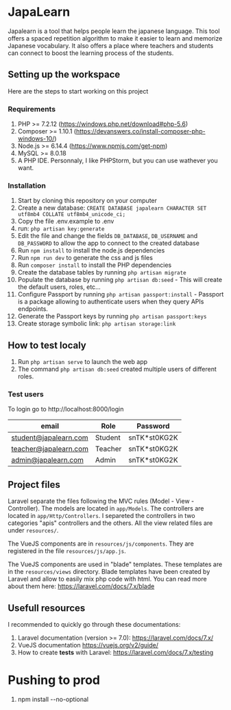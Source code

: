 # JapaLearn
Japalearn is a tool that helps people learn the japanese language. This tool offers a spaced repetition algorithm to make it easier to learn and memorize Japanese vocabulary. It also offers a place where teachers and students can connect to boost the learning process of the students.

## Setting up the workspace
Here are the steps to start working on this project

### Requirements

1. PHP >= 7.2.12 (https://windows.php.net/download#php-5.6)
1. Composer >= 1.10.1 (https://devanswers.co/install-composer-php-windows-10/)
1. Node.js >= 6.14.4 (https://www.npmjs.com/get-npm)
1. MySQL >= 8.0.18
1. A PHP IDE. Personnaly, I like PHPStorm, but you can use wathever you want.

### Installation
1. Start by cloning this repository on your computer
1. Create a new database: `CREATE DATABASE japalearn CHARACTER SET utf8mb4 COLLATE utf8mb4_unicode_ci;`
1. Copy the file .env.example to .env
1. run: `php artisan key:generate`
1. Edit the file and change the fields `DB_DATABASE`, `DB_USERNAME` and `DB_PASSWORD` to allow the app to connect to the created database
1. Run `npm install` to install the node.js dependencies
1. Run `npm run dev` to generate the css and js files
1. Run `composer install` to install the PHP dependencies
1. Create the database tables by running `php artisan migrate`
1. Populate the database by running `php artisan db:seed` - This will create the default users, roles, etc...
1. Configure Passport by running `php artisan passport:install` - Passport is a package allowing to authenticate users when they query APIs endpoints.
1. Generate the Passport keys by running `php artisan passport:keys`
1. Create storage symbolic link: `php artisan storage:link`

## How to test localy
1. Run `php artisan serve` to launch the web app
1. The command `php artisan db:seed` created multiple users of different roles.

### Test users
To login go to http://localhost:8000/login

| email                   | Role    | Password     |
|-------------------------|---------|--------------|
| student@japalearn.com   | Student | snTK*st0KG2K |
| teacher@japalearn.com   | Teacher | snTK*st0KG2K |
| admin@japalearn.com     | Admin   | snTK*st0KG2K |


## Project files
Laravel separate the files following the MVC rules (Model - View - Controller).
The models are located in `app/Models`.
The controllers are located in `app/Http/Controllers`. I separeted the controllers in two categories "apis" controllers and the others.
All the view related files are under `resources/`.

The VueJS components are in `resources/js/components`. They are registered in the file `resources/js/app.js`.

The VueJS components are used in "blade" templates. These templates are in the `resources/views` directory. Blade templates have been created by Laravel and allow to easily mix php code with html. You can read more about them here: https://laravel.com/docs/7.x/blade


## Usefull resources
I recommended to quickly go through these documentations:
1. Laravel documentation (version >= 7.0): https://laravel.com/docs/7.x/
1. VueJS documentation https://vuejs.org/v2/guide/
1. How to create **tests** with Laravel: https://laravel.com/docs/7.x/testing


# Pushing to prod
1. npm install --no-optional
